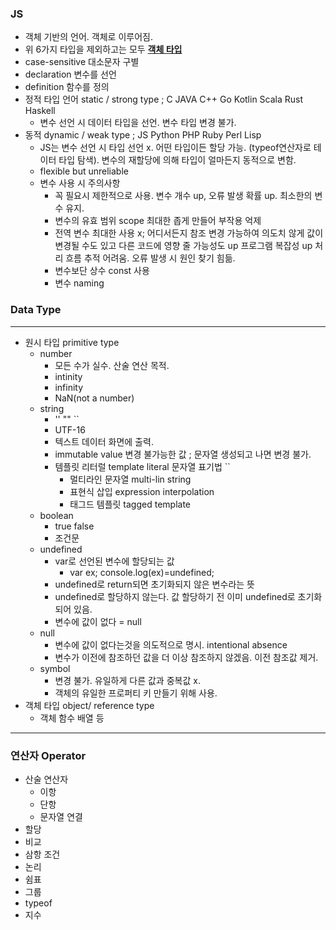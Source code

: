 ### JS
- 객체 기반의 언어. 객체로 이루어짐.
- 위 6가지 타입을 제외하고는 모두 <b><u>객체 타입</u></b>
- case-sensitive 대소문자 구별
- declaration 변수를 선언
- definition 함수를 정의
- 정적 타입 언어 static / strong type ; C JAVA C++ Go Kotlin Scala Rust Haskell
  - 변수 선언 시 데이터 타입을 선언. 변수 타입 변경 불가.
- 동적 dynamic / weak type ; JS Python PHP Ruby Perl Lisp
  - JS는 변수 선언 시 타입 선언 x. 어떤 타입이든 할당 가능. (typeof연산자로 테이터 타입 탐색). 변수의 재할당에  의해 타입이 얼마든지 동적으로 변함.
  - flexible but unreliable
  - 변수 사용 시 주의사항
    - 꼭 필요시 제한적으로 사용. 변수 개수 up, 오류 발생 확률 up. 최소한의 변수 유지.
    - 변수의 유효 범위 scope 최대한 좁게 만들어 부작용 억제
    - 전역 변수 최대한 사용 x; 어디서든지 참조 변경 가능하여 의도치 않게 값이 변경될 수도 있고 다른 코드에 영향 줄 가능성도 up 프로그램 복잡성 up 처리 흐름 추적 어려움. 오류 발생 시 원인 찾기 힘듦.
    - 변수보단 상수 const 사용
    - 변수 naming
### Data Type
----
- 원시 타입 primitive type
  - number
    -  모든 수가 실수. 산술 연산 목적.
    -  intinity
    - infinity
    - NaN(not a number)
  - string
    - '' "" ``
    - UTF-16
    - 텍스트 데이터 화면에 출력.
    - immutable value 변경 불가능한 값 ; 문자열 생성되고 나면 변경 불가.
    - 템플릿 리터럴 template literal 문자열 표기법 ``
      - 멀티라인 문자열 multi-lin string
      - 표현식 삽입 expression interpolation
      - 태그드 템플릿 tagged template
  - boolean
    - true false
    - 조건문
  - undefined
    - var로 선언된 변수에 할당되는 값
       - var ex; console.log(ex)=undefined; 
    - undefined로 return되면 초기화되지 않은 변수라는 뜻
    - undefined로 할당하지 않는다. 값 할당하기 전 이미 undefined로 초기화되어 있음.
    - 변수에 값이 없다 = null
  - null
    - 변수에 값이 없다는것을 의도적으로 명시. intentional absence
    - 변수가 이전에 참조하던 값을 더 이상 참조하지 않겠음. 이전 참조값 제거.
  - symbol
    - 변경 불가. 유일하게 다른 값과 중복값 x.
    - 객체의 유일한 프로퍼티 키 만들기 위해 사용.
- 객체 타입 object/ reference type 
  - 객체 함수 배열 등
-----------
### 연산자 Operator
- 산술 연산자
  - 이항
  - 단항
  - 문자열 연결 
- 할당 
- 비교 
- 삼항 조건
- 논리
- 쉼표
- 그룹
- typeof
- 지수

